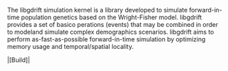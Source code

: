 The libgdrift simulation  kernel  is  a  library  developed to  simulate  forward-in-time  population  genetics  based  on  the Wright-Fisher model. libgdrift provides  a  set  of  basico perations  (events)  that  may  be  combined  in  order  to  modeland   simulate   complex   demographics   scenarios. libgdrift aims to perform as-fast-as-possible forward-in-time simulation by optimizing memory usage and temporal/spatial locality.

|[Build]|
